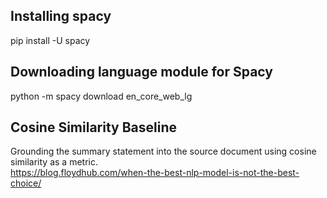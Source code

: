 ## Installing spacy
pip install -U spacy
## Downloading language module for Spacy
python -m spacy download en_core_web_lg
## Cosine Similarity Baseline
Grounding the summary statement into the source document using cosine similarity as a metric.  
https://blog.floydhub.com/when-the-best-nlp-model-is-not-the-best-choice/


